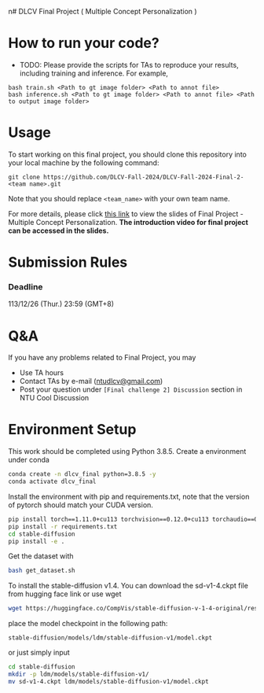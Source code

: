 n# DLCV Final Project ( Multiple Concept Personalization )

# How to run your code?
* TODO: Please provide the scripts for TAs to reproduce your results, including training and inference. For example, 

```shell script=
bash train.sh <Path to gt image folder> <Path to annot file>
bash inference.sh <Path to gt image folder> <Path to annot file> <Path to output image folder>
```

# Usage
To start working on this final project, you should clone this repository into your local machine by the following command:

    git clone https://github.com/DLCV-Fall-2024/DLCV-Fall-2024-Final-2-<team name>.git
  
Note that you should replace `<team_name>` with your own team name.

For more details, please click [this link](https://docs.google.com/presentation/d/1eeXx_dL0OgkDn9_lhXnimTHrE6OYvAiiVOBwo2CTVOQ/edit?usp=sharing) to view the slides of Final Project - Multiple Concept Personalization. **The introduction video for final project can be accessed in the slides.**

# Submission Rules
### Deadline
113/12/26 (Thur.) 23:59 (GMT+8)
    
# Q&A
If you have any problems related to Final Project, you may
- Use TA hours
- Contact TAs by e-mail ([ntudlcv@gmail.com](mailto:ntudlcv@gmail.com))
- Post your question under `[Final challenge 2] Discussion` section in NTU Cool Discussion

# Environment Setup
This work should be completed using Python 3.8.5. Create a environment under conda
```bash
conda create -n dlcv_final python=3.8.5 -y
conda activate dlcv_final
```
Install the environment with pip and requirements.txt, note that the version of pytorch should match your CUDA version.
```bash 
pip install torch==1.11.0+cu113 torchvision==0.12.0+cu113 torchaudio==0.11.0 --extra-index-url https://download.pytorch.org/whl/cu113
pip install -r requirements.txt
cd stable-diffusion
pip install -e .
```
Get the dataset with
```bash
bash get_dataset.sh
```
To install the stable-diffusion v1.4. You can download the sd-v1-4.ckpt file from hugging face link or use wget
```bash
wget https://huggingface.co/CompVis/stable-diffusion-v-1-4-original/resolve/main/sd-v1-4.ckpt
```
place the model checkpoint in the following path:
```
stable-diffusion/models/ldm/stable-diffusion-v1/model.ckpt
```
or just simply input
```bash
cd stable-diffusion
mkdir -p ldm/models/stable-diffusion-v1/
mv sd-v1-4.ckpt ldm/models/stable-diffusion-v1/model.ckpt
```

